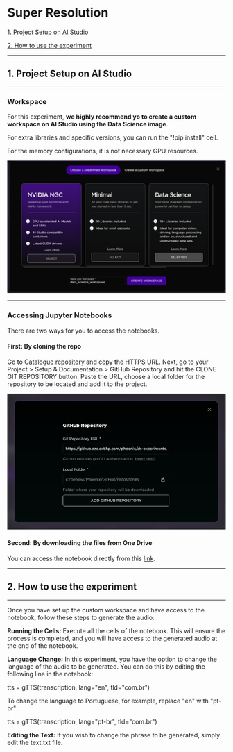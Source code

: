 # Super Resolution
<!-- ![alt](../../../images/BERT_QA_image.png) -->
<!-- colocar uma imagem aqui -->

 [1. Project Setup on AI Studio](#1-project-setup-on-ai-studio)

 [2. How to use the experiment](#2-how-to-use-the-experiment)
 
 ---

 ## 1. Project Setup on AI Studio
 ---
 ### Workspace
 For this experiment, **we highly recommend yo to create a custom workspace on AI Studio using the Data Science image**. 

 For extra libraries and specific versions, you can run the "!pip install" cell.
 
 For the memory configurations, it is not necessary GPU resources. 
 
 ![alt](../../images/ds_workspace.png)

---
 ### Accessing Jupyter Notebooks
 There are two ways for you to access the notebooks.
 #### First: By cloning the repo

Go to [Catalogue repository](https://github.azc.ext.hp.com/phoenix/ds-experiments/tree/draft/demo_catalogue) and copy the HTTPS URL. Next, go to your Project > Setup & Documentation > GitHub Repository and hit the CLONE GIT REPOSITORY button. Paste the URL, choose a local folder for the repository to be located and add it to the project.

![alt](../../images/CLONE_GITHUB_REPO.png)


 #### Second: By downloading the files from One Drive
You can access the notebook directly from this [link](https://hp-my.sharepoint.com/:u:/p/andressa_da-rosa/EXAWWqp5jr9Bq8KwLgnPst0B_OlsLtmxRLanJsW8bDsI_A?e=7dC34H). 

 ---

 ## 2. How to use the experiment
 ---

Once you have set up the custom workspace and have access to the notebook, follow these steps to generate the audio:

**Running the Cells:**
Execute all the cells of the notebook. This will ensure the process is completed, and you will have access to the generated audio at the end of the notebook.

**Language Change:**
In this experiment, you have the option to change the language of the audio to be generated. You can do this by editing the following line in the notebook:

tts = gTTS(transcription, lang="en", tld="com.br")

To change the language to Portuguese, for example, replace "en" with "pt-br":

tts = gTTS(transcription, lang="pt-br", tld="com.br")

**Editing the Text:**
If you wish to change the phrase to be generated, simply edit the text.txt file.
